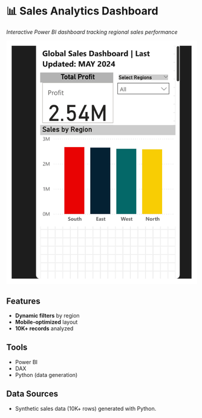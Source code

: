 # 📊 Sales Analytics Dashboard  
*Interactive Power BI dashboard tracking regional sales performance*  

![Dashboard Preview](dashboard-preview.jpg)  

## Features  
- **Dynamic filters** by region  
- **Mobile-optimized** layout  
- **10K+ records** analyzed  

## Tools  
- Power BI  
- DAX  
- Python (data generation)  

## Data Sources  
- Synthetic sales data (10K+ rows) generated with Python.  
